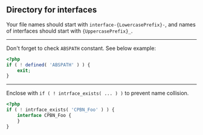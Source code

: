 Directory for interfaces
------------------------

Your file names should start with `interface-{LowercasePrefix}-`,
and names of interfaces should start with `{UppercasePrefix}_`.

---

Don't forget to check `ABSPATH` constant. See below example:
```php
<?php
if ( ! defined( 'ABSPATH' ) ) {
    exit;
}
```

---

Enclose with `if ( ! intrface_exists( ... ) )` to prevent name collision.
```php
<?php
if ( ! intrface_exists( 'CPBN_Foo' ) ) {
    interface CPBN_Foo {
    }
}
```
